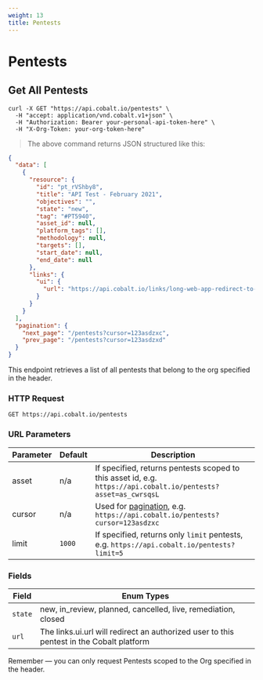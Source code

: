 ```yaml
---
weight: 13
title: Pentests
---
```


# Pentests

## Get All Pentests

```shell
curl -X GET "https://api.cobalt.io/pentests" \
  -H "accept: application/vnd.cobalt.v1+json" \
  -H "Authorization: Bearer your-personal-api-token-here" \
  -H "X-Org-Token: your-org-token-here"
```

> The above command returns JSON structured like this:

```json
{
  "data": [
    {
      "resource": {
        "id": "pt_rVShby8",
        "title": "API Test - February 2021",
        "objectives": "",
        "state": "new",
        "tag": "#PT5940",
        "asset_id": null,
        "platform_tags": [],
        "methodology": null,
        "targets": [],
        "start_date": null,
        "end_date": null
      },
      "links": {
        "ui": {
          "url": "https://api.cobalt.io/links/long-web-app-redirect-to-this-pentest"
        }
      }
    }
  ],
  "pagination": {
    "next_page": "/pentests?cursor=123asdzxc",
    "prev_page": "/pentests?cursor=123asdzxd"
  }
}
```

This endpoint retrieves a list of all pentests that belong to the org specified in the header.


### HTTP Request

`GET https://api.cobalt.io/pentests`


### URL Parameters

Parameter | Default | Description
--------- | ------- | -----------
asset | n/a | If specified, returns pentests scoped to this asset id, e.g. `https://api.cobalt.io/pentests?asset=as_cwrsqsL`
cursor | n/a | Used for [pagination](#pagination), e.g. `https://api.cobalt.io/pentests?cursor=123asdzxc`
limit | `1000` | If specified, returns only `limit` pentests, e.g. `https://api.cobalt.io/pentests?limit=5`


### Fields

Field     | Enum Types
--------- | -----------
`state`   | new, in_review, planned, cancelled, live, remediation, closed
`url`     | The links.ui.url will redirect an authorized user to this pentest in the Cobalt platform



<aside class="success">
Remember — you can only request Pentests scoped to the Org specified in the header.
</aside>
